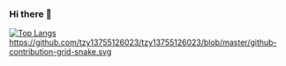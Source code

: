 ### Hi there 👋

<!--
**vanillakiwi/vanillakiwi** is a ✨ _special_ ✨ repository because its `README.md` (this file) appears on your GitHub profile.

Here are some ideas to get you started:

- 🔭 I’m currently working on ...
- 🌱 I’m currently learning ...
- 👯 I’m looking to collaborate on ...
- 🤔 I’m looking for help with ...
- 💬 Ask me about ...
- 📫 How to reach me: ...
- 😄 Pronouns: ...
- ⚡ Fun fact: ...
-->
[![Top Langs](https://github-readme-stats.vercel.app/api/top-langs/?username=vanillakiwi&layout=compact)](https://github.com/vanillakiwi/github-readme-stats)
https://github.com/tzy13755126023/tzy13755126023/blob/master/github-contribution-grid-snake.svg
